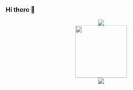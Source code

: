 ### Hi there 👋

<div align="center">
  <img src="https://metrics.lecoq.io/xhy330?template=classic&config.timezone=Asia%2FShanghai">
<div>

<div align="center">
<img height="137px" src="https://github-readme-stats.vercel.app/api?username=xhy330&hide_title=true&hide_border=true&show_icons=trueline_height=21&text_color=000&icon_color=000&bg_color=0,ea6161,ffc64d,fffc4d,52fa5a&theme=graywhite" />
</div>
  
<div align="center">
<img  src="https://github-readme-stats.vercel.app/api/top-langs/?username=xhy330&hide_title=true&hide_border=true&layout=compact&langs_count=6&text_color=000&icon_color=fff&bg_color=0,52fa5a,4dfcff,c64dff&theme=graywhite" />
</div>






  
<!--
**xhy330/xhy330** is a ✨ _special_ ✨ repository because its `README.md` (this file) appears on your GitHub profile.

Here are some ideas to get you started:

- 🔭 I’m currently working on ...
- 🌱 I’m currently learning ...
- 👯 I’m looking to collaborate on ...
- 🤔 I’m looking for help with ...
- 💬 Ask me about ...
- 📫 How to reach me: ...
- 😄 Pronouns: ...
- ⚡ Fun fact: ...
-->
